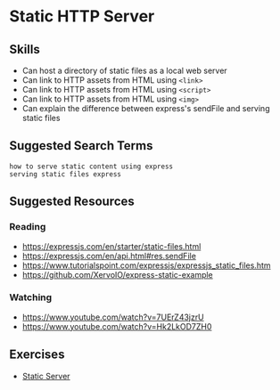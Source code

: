 # Static HTTP Server

## Skills

- Can host a directory of static files as a local web server
- Can link to HTTP assets from HTML using `<link>`
- Can link to HTTP assets from HTML using `<script>`
- Can link to HTTP assets from HTML using `<img>`
- Can explain the difference between express's sendFile and serving static files

## Suggested Search Terms
```
how to serve static content using express
serving static files express
```

## Suggested Resources

### Reading

- https://expressjs.com/en/starter/static-files.html
- https://expressjs.com/en/api.html#res.sendFile
- https://www.tutorialspoint.com/expressjs/expressjs_static_files.htm
- https://github.com/XervoIO/express-static-example

### Watching

- https://www.youtube.com/watch?v=7UErZ43jzrU
- https://www.youtube.com/watch?v=Hk2LkOD7ZH0

## Exercises

- [Static Server](./Static-Server/README.md)
